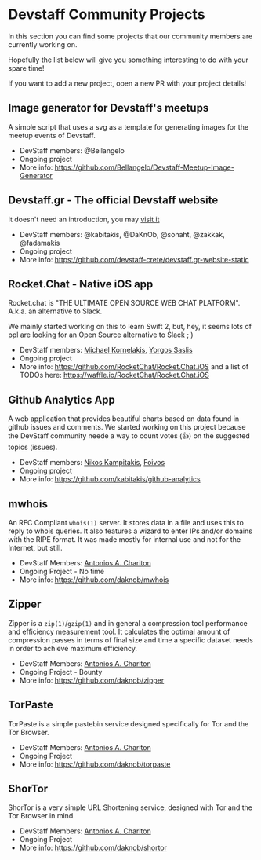 # Devstaff Community Projects

In this section you can find some projects that our community members are currently working on.

Hopefully the list below will give you something interesting to do with your spare time!

If you want to add a new project, open a new PR with your project details!

## Image generator for Devstaff's meetups
A simple script that uses a svg as a template for generating images for the meetup events of Devstaff.

* DevStaff members: @Bellangelo
* Ongoing project
* More info: https://github.com/Bellangelo/Devstaff-Meetup-Image-Generator

## Devstaff.gr - The official Devstaff website
It doesn't need an introduction, you may [visit it](http://devstaff.gr)

* DevStaff members: @kabitakis, @DaKnOb, @sonaht, @zakkak, @fadamakis
* Ongoing project
* More info: https://github.com/devstaff-crete/devstaff.gr-website-static

## Rocket.Chat - Native iOS app
Rocket.chat is "THE ULTIMATE OPEN SOURCE WEB CHAT PLATFORM".
A.k.a. an alternative to Slack.

We mainly started working on this to learn Swift 2, but, hey, it seems lots of ppl are looking for an Open Source alternative to Slack  ; )

* DevStaff members: [Michael Kornelakis](https://github.com/kormic), [Yorgos Saslis](https://github.com/gsaslis)
* Ongoing project
* More info: https://github.com/RocketChat/Rocket.Chat.iOS and a list of TODOs here: https://waffle.io/RocketChat/Rocket.Chat.iOS

## Github Analytics App
A web application that provides beautiful charts based on data found in github issues and comments. We started working on this project because the DevStaff community neede a way to count votes (:+1:) on the suggested topics (issues).

* DevStaff members: [Nikos Kampitakis](https://github.com/kabitakis), [Foivos](https://github.com/zakkak)
* Ongoing project
* More info: https://github.com/kabitakis/github-analytics

## mwhois
An RFC Compliant `whois(1)` server. It stores data in a file and uses this to reply to whois queries. It also features a wizard to enter IPs and/or domains with the RIPE format. It was made mostly for internal use and not for the Internet, but still.

* DevStaff Members: [Antonios A. Chariton](https://github.com/daknob)
* Ongoing Project - No time
* More info: https://github.com/daknob/mwhois

## Zipper
Zipper is a `zip(1)`/`gzip(1)` and in general a compression tool performance and efficiency measurement tool. It calculates the optimal amount of compression passes in terms of final size and time a specific dataset needs in order to achieve maximum efficiency.

* DevStaff Members: [Antonios A. Chariton](https://github.com/daknob)
* Ongoing Project - Bounty
* More info: https://github.com/daknob/zipper

## TorPaste
TorPaste is a simple pastebin service designed specifically for Tor and the Tor Browser.

* DevStaff Members: [Antonios A. Chariton](https://github.com/daknob)
* Ongoing Project
* More info: https://github.com/daknob/torpaste

## ShorTor
ShorTor is a very simple URL Shortening service, designed with Tor and the Tor Browser in mind. 

* DevStaff Members: [Antonios A. Chariton](https://github.com/daknob)
* Ongoing Project
* More info: https://github.com/daknob/shortor
